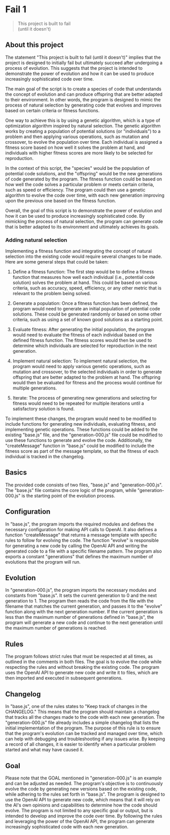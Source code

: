 # Fail 1

> This project is built to fail  
> (until it doesn't)

## About this project

The statement "This project is built to fail (until it doesn't)" implies that the project is
designed to initially fail but ultimately succeed after undergoing a process of evolution. This
suggests that the project is intended to demonstrate the power of evolution and how it can be used
to produce increasingly sophisticated code over time.

The main goal of the script is to create a species of code that understands the concept of evolution
and can produce offspring that are better adapted to their environment. In other words, the program
is designed to mimic the process of natural selection by generating code that evolves and improves
based on certain criteria or fitness functions.

One way to achieve this is by using a genetic algorithm, which is a type of optimization algorithm
inspired by natural selection. The genetic algorithm works by creating a population of potential
solutions (or "individuals") to a problem and then applying various operations, such as mutation and
crossover, to evolve the population over time. Each individual is assigned a fitness score based on
how well it solves the problem at hand, and individuals with higher fitness scores are more likely
to be selected for reproduction.

In the context of this script, the "species" would be the population of potential code solutions,
and the "offspring" would be the new generations of code generated by the program. The fitness
function could be based on how well the code solves a particular problem or meets certain criteria,
such as speed or efficiency. The program could then use a genetic algorithm to evolve the code over
time, with each new generation improving upon the previous one based on the fitness function.

Overall, the goal of this script is to demonstrate the power of evolution and how it can be used to
produce increasingly sophisticated code. By mimicking the process of natural selection, the program
can generate code that is better adapted to its environment and ultimately achieves its goals.

### Adding natural selection

Implementing a fitness function and integrating the concept of natural selection into the existing
code would require several changes to be made. Here are some general steps that could be taken:

1. Define a fitness function: The first step would be to define a fitness function that measures how
well each individual (i.e., potential code solution) solves the problem at hand. This could be based
on various criteria, such as accuracy, speed, efficiency, or any other metric that is relevant to
the problem being solved.

2. Generate a population: Once a fitness function has been defined, the program would need to generate
an initial population of potential code solutions. These could be generated randomly or based on
some other criteria, such as using a set of known good solutions as a starting point.

3. Evaluate fitness: After generating the initial population, the program would need to evaluate the
fitness of each individual based on the defined fitness function. The fitness scores would then be
used to determine which individuals are selected for reproduction in the next generation.

4. Implement natural selection: To implement natural selection, the program would need to apply various
genetic operations, such as mutation and crossover, to the selected individuals in order to generate
offspring that are better adapted to the problem at hand. The offspring would then be evaluated for
fitness and the process would continue for multiple generations.

5. Iterate: The process of generating new generations and selecting for fitness would need to be
repeated for multiple iterations until a satisfactory solution is found.

To implement these changes, the program would need to be modified to include functions for
generating new individuals, evaluating fitness, and implementing genetic operations. These functions
could be added to the existing "base.js" file, and the "generation-000.js" file could be modified to
use these functions to generate and evolve the code. Additionally, the "createMessage" function in
"base.js" could be modified to include the fitness score as part of the message template, so that
the fitness of each individual is tracked in the changelog.

## Basics

The provided code consists of two files, "base.js" and "generation-000.js". The "base.js" file
contains the core logic of the program, while "generation-000.js" is the starting point of the
evolution process.

## Configuration

In "base.js", the program imports the required modules and defines the necessary configuration for
making API calls to OpenAI. It also defines a function "createMessage" that returns a message
template with specific rules to follow for evolving the code. The function "evolve" is responsible
for generating a new code by calling the OpenAI API and writing the generated code to a file with a
specific filename pattern. The program also exports a constant "generations" that defines the
maximum number of evolutions that the program will run.

## Evolution

In "generation-000.js", the program imports the necessary modules and constants from "base.js". It
sets the current generation to 0 and the next generation to 1. The program then reads the code from
the file with the filename that matches the current generation, and passes it to the "evolve"
function along with the next generation number. If the current generation is less than the maximum
number of generations defined in "base.js", the program will generate a new code and continue to the
next generation until the maximum number of generations is reached.

## Rules

The program follows strict rules that must be respected at all times, as outlined in the comments in
both files. The goal is to evolve the code while respecting the rules and without breaking the
existing code. The program uses the OpenAI API to generate new code and write it to files, which are
then imported and executed in subsequent generations.

## Changelog

In "base.js", one of the rules states to "Keep track of changes in the CHANGELOG." This means that
the program should maintain a changelog that tracks all the changes made to the code with each new
generation. The "generation-000.js" file already includes a simple changelog that lists the initial
implementation of the program. The purpose of this rule is to ensure that the program's evolution
can be tracked and managed over time, which can help with debugging and troubleshooting if any
issues arise. By keeping a record of all changes, it is easier to identify when a particular problem
started and what may have caused it.

## Goal

Please note that the GOAL mentioned in "generation-000.js" is an example and can be adjusted as
needed. The program's objective is to continuously evolve the code by generating new versions based
on the existing code, while adhering to the rules set forth in "base.js". The program is designed to
use the OpenAI API to generate new code, which means that it will rely on the AI's own opinions and
capabilities to determine how the code should evolve. The program is not limited to any specific
goal or output, but is intended to develop and improve the code over time. By following the rules
and leveraging the power of the OpenAI API, the program can generate increasingly sophisticated code
with each new generation.
